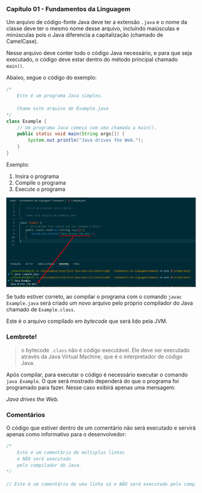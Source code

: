 ### Capítulo 01 - Fundamentos da Linguagem

Um arquivo de código-fonte Java deve ter a extensão `.java` e o nome da classe deve ter o mesmo nome desse arquivo, incluindo maiúsculas e minúsculas pois o Java diferencia a capitalização (chamado de CamelCase).

Nesse arquivo deve conter todo o código Java necessário, e para que seja executado, o código deve estar dentro do método principal chamado `main()`.

Abaixo, segue o código do exemplo:

```java
/*
    Este é um programa Java simples.

    Chame este arquivo de Example.java
*/
class Example {
    // Um programa Java começa com uma chamada a main().
    public static void main(String args[]) {
        System.out.println("Java drives the Web.");
    }
}
```

Exemplo:
1. Insira o programa
2. Compile o programa
3. Execute o programa

![alt text](img/image.png)

Se tudo estiver correto, ao compilar o programa com o comando `javac Example.java` será criado um novo arquivo pelo próprio compilador do Java chamado de `Example.class`. 

Este é o arquivo compilado em _bytecode_ que será lido pela JVM.

### Lembrete! 
> o bytecode `.class` não é código executável. Ele deve ser executado através da Java Virtual Machine, que é o interpretador de código Java.

Após compilar, para executar o código é necessário executar o comando `java Example`. O que será mostrado dependerá do que o programa foi programado para fazer. Nesse caso exibirá apenas uma mensagem:

_Java drives the Web._


### Comentários
O código que estiver dentro de um comentário não será executado e servirá apenas como informativo para o desenvolvedor:

```java
/* 
    Este é um comentário de múltiplas linhas
    e NÃO será executado
    pelo compilador do Java.
*/ 

// Este é um comentário de uma linha só e NÃO será executado pelo compilador do Java.
```